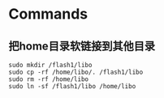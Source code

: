 # Commands
## 把home目录软链接到其他目录
```shell
sudo mkdir /flash1/libo
sudo cp -rf /home/libo/. /flash1/libo
sudo rm -rf /home/libo
sudo ln -sf /flash1/libo /home/libo
```
